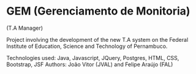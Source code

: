 # GEM (Gerenciamento de Monitoria)
(T.A Manager)

Project involving the development of the new T.A system on the Federal Institute of Education, Science and Technology of Pernambuco.

Technologies used: Java, Javascript, JQuery, Postgres, HTML, CSS, Bootstrap, JSF
Authors: João Vitor (JVAL) and Felipe Araújo (FAL)

